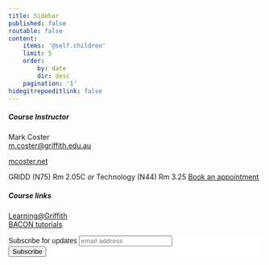```yaml
---
title: Sidebar
published: false
routable: false
content:
    items: '@self.children'
    limit: 5
    order:
        by: date
        dir: desc
    pagination: '1'
hidegitrepoeditlink: false
---
```


##### Course Instructor
Mark Coster  
<m.coster@griffith.edu.au>

[mcoster.net](https://mcoster.net)

GRIDD (N75) Rm 2.05C _or_
Technology (N44) Rm 3.25
[Book an appointment](https://mcoster.youcanbook.me/)

##### Course links
[Learning@Griffith](https://bblearn.griffith.edu.au/webapps/blackboard/execute/announcement?method=search&context=course&course_id=_60957_1&handle=cp_announcements&mode=cpview)  
[BACON tutorials](https://learnbacon.com)

<!-- Begin MailChimp Signup Form -->
<link href="//cdn-images.mailchimp.com/embedcode/slim-10_7.css" rel="stylesheet" type="text/css">
<style type="text/css">
	#mc_embed_signup{background:#fff; clear:left; font:14px Helvetica,Arial,sans-serif; }
	/* Add your own MailChimp form style overrides in your site stylesheet or in this style block.
	   We recommend moving this block and the preceding CSS link to the HEAD of your HTML file. */
</style>
<div id="mc_embed_signup">
<form action="//mcoster.us16.list-manage.com/subscribe/post?u=3d142b0a694e1e722f2235e74&amp;id=313d8dc215" method="post" id="mc-embedded-subscribe-form" name="mc-embedded-subscribe-form" class="validate" target="_blank" novalidate>
    <div id="mc_embed_signup_scroll">
	<label for="mce-EMAIL">Subscribe for updates</label>
	<input type="email" value="" name="EMAIL" class="email" id="mce-EMAIL" placeholder="email address" required>
    <!-- real people should not fill this in and expect good things - do not remove this or risk form bot signups-->
    <div style="position: absolute; left: -5000px;" aria-hidden="true"><input type="text" name="b_3d142b0a694e1e722f2235e74_313d8dc215" tabindex="-1" value=""></div>
    <div class="clear"><input type="submit" value="Subscribe" name="subscribe" id="mc-embedded-subscribe" class="button"></div>
    </div>
</form>
</div>

<!--End mc_embed_signup-->